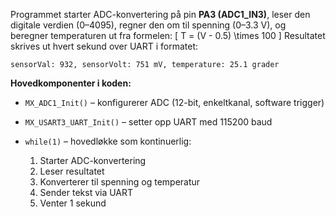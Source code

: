 
Programmet starter ADC-konvertering på pin **PA3 (ADC1_IN3)**, leser den digitale verdien (0–4095), regner den om til spenning (0–3.3 V), og beregner temperaturen ut fra formelen:
[
T = (V - 0.5) \times 100
]
Resultatet skrives ut hvert sekund over UART i formatet:

```
sensorVal: 932, sensorVolt: 751 mV, temperature: 25.1 grader
```

**Hovedkomponenter i koden:**

* `MX_ADC1_Init()` – konfigurerer ADC (12-bit, enkeltkanal, software trigger)
* `MX_USART3_UART_Init()` – setter opp UART med 115200 baud
* `while(1)` – hovedløkke som kontinuerlig:

  1. Starter ADC-konvertering
  2. Leser resultatet
  3. Konverterer til spenning og temperatur
  4. Sender tekst via UART
  5. Venter 1 sekund